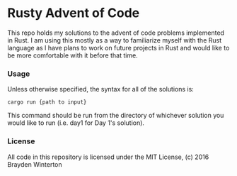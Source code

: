 # Rusty Advent of Code

This repo holds my solutions to the advent of code problems implemented in Rust.
I am using this mostly as a way to familiarize myself with the Rust language
as I have plans to work on future projects in Rust and would like to be more
comfortable with it before that time.

### Usage

Unless otherwise specified, the syntax for all of the solutions is:

```
cargo run {path to input}
```

This command should be run from the directory of whichever solution you would
like to run (i.e. day1 for Day 1's solution).

### License

All code in this repository is licensed under the MIT License, (c) 2016 Brayden
Winterton